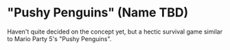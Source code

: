# "Pushy Penguins" (Name TBD)

Haven't quite decided on the concept yet, but a hectic survival game similar to Mario Party 5's 
"Pushy Penguins".
